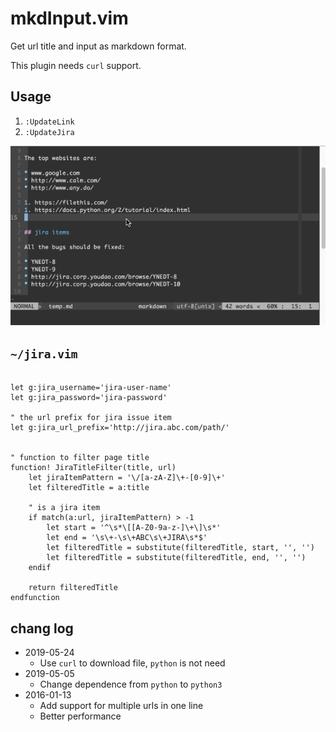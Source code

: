 # mkdInput.vim

Get url title and input as markdown format.

This plugin needs `curl` support.

## Usage

1. `:UpdateLink`
1. `:UpdateJira`

![example](./mkd-input-example.gif)

## `~/jira.vim`

```vimscript

let g:jira_username='jira-user-name'
let g:jira_password='jira-password'

" the url prefix for jira issue item
let g:jira_url_prefix='http://jira.abc.com/path/'


" function to filter page title
function! JiraTitleFilter(title, url)
    let jiraItemPattern = '\/[a-zA-Z]\+-[0-9]\+'
    let filteredTitle = a:title

    " is a jira item
    if match(a:url, jiraItemPattern) > -1
        let start = '^\s*\[[A-Z0-9a-z-]\+\]\s*'
        let end = '\s\+-\s\+ABC\s\+JIRA\s*$'
        let filteredTitle = substitute(filteredTitle, start, '', '')
        let filteredTitle = substitute(filteredTitle, end, '', '')
    endif

    return filteredTitle
endfunction

```

## chang log

-   2019-05-24
    -   Use `curl` to download file, `python` is not need
-   2019-05-05
    -   Change dependence from `python` to `python3`
-   2016-01-13
    -   Add support for multiple urls in one line
    -   Better performance
